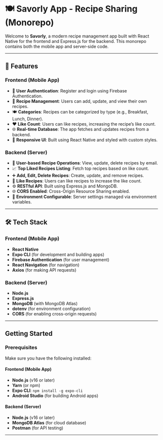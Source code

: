 # 🍽️ Savorly App - Recipe Sharing (Monorepo)

Welcome to **Savorly**, a modern recipe management app built with React Native for the frontend and Express.js for the backend. This monorepo contains both the mobile app and server-side code.

---

## 🚀 Features

### Frontend (Mobile App)

- 🔐 **User Authentication**: Register and login using Firebase Authentication.
- 📱 **Recipe Management**: Users can add, update, and view their own recipes.
- 🍽️ **Categories**: Recipes can be categorized by type (e.g., Breakfast, Lunch, Dinner).
- ❤️ **Like Count**: Users can like recipes, increasing the recipe’s like count.
- 🌐 **Real-time Database**: The app fetches and updates recipes from a backend.
- 📱 **Responsive UI**: Built using React Native and styled with custom styles.

### Backend (Server)

- 🔐 **User-based Recipe Operations**: View, update, delete recipes by email.
- 📈 **Top Liked Recipes Listing**: Fetch top recipes based on like count.
- ➕ **Add, Edit, Delete Recipes**: Create, update, and remove recipes.
- 💖 **Like Recipes**: Users can like recipes to increase the like count.
- ⚙️ **RESTful API**: Built using Express.js and MongoDB.
- 🌐 **CORS Enabled**: Cross-Origin Resource Sharing enabled.
- 🌱 **Environment Configurable**: Server settings managed via environment variables.

---

## 🛠️ Tech Stack

### Frontend (Mobile App)

- **React Native**
- **Expo CLI** (for development and building apps)
- **Firebase Authentication** (for user management)
- **React Navigation** (for navigation)
- **Axios** (for making API requests)

### Backend (Server)

- **Node.js**
- **Express.js**
- **MongoDB** (with MongoDB Atlas)
- **dotenv** (for environment configuration)
- **CORS** (for enabling cross-origin requests)

---

## Getting Started

### Prerequisites

Make sure you have the following installed:

#### Frontend (Mobile App)

- **Node.js** (v16 or later)
- **Yarn** (or npm)
- **Expo CLI**: `npm install -g expo-cli`
- **Android Studio** (for building Android apps)

#### Backend (Server)

- **Node.js** (v16 or later)
- **MongoDB Atlas** (for cloud database)
- **Postman** (for API testing)

---
